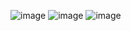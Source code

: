 ![image](https://github.com/vvaciej/Bill-Calculator/assets/140758922/e9c5bef3-0285-40ec-90be-aa604c5c4e21)
![image](https://github.com/vvaciej/Bill-Calculator/assets/140758922/bc76965e-fee8-4252-918e-09ab3e873762)
![image](https://github.com/vvaciej/Bill-Calculator/assets/140758922/62e7932d-707d-4700-a72b-ae43506693e2)
